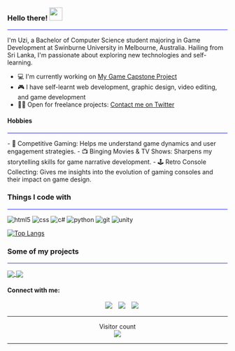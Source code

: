 ### Hello there! <img src="https://raw.githubusercontent.com/MartinHeinz/MartinHeinz/master/wave.gif" width="30px">
<hr style="height:2px;border-width:1;border-radius: 5px;color:#8080ff;background-color:#8080ff">
I'm Uzi, a Bachelor of Computer Science student majoring in Game Development at Swinburne University in Melbourne, Australia. Hailing from Sri Lanka, I'm passionate about exploring new technologies and self-learning.

- 💻 I'm currently working on [My Game Capstone Project](https://github.com/uzmanshafi/GAM30002---SWE40001-GAMES-CAPSTONE-PROJECT) 
- 🎮 I have self-learnt web development, graphic design, video editing, and game development
- 👨‍💻 Open for freelance projects: [Contact me on Twitter](https://twitter.com/UzmanShafi)

#### Hobbies
<hr style="height:2px;border-width:1;border-radius: 5px;color:#8080ff;background-color:#8080ff">
- 🎯 Competitive Gaming: Helps me understand game dynamics and user engagement strategies.
- 📺 Binging Movies & TV Shows: Sharpens my storytelling skills for game narrative development.
- 🕹 Retro Console Collecting: Gives me insights into the evolution of gaming consoles and their impact on game design.

<h3>Things I code with</h3>
<hr style="height:2px;border-width:1;border-radius: 5px;color:#8080ff;background-color:#8080ff">
<p>
  <img alt="html5" src="https://img.shields.io/badge/HTML5-E34F26?style=for-the-badge&logo=html5&logoColor=white" />
  <img alt="css" src="https://img.shields.io/badge/CSS-239120?&style=for-the-badge&logo=css3&logoColor=white" />
  <img alt="c#" src="https://img.shields.io/badge/C%23-239120?style=for-the-badge&logo=c-sharp&logoColor=white" />
  <img alt="python" src="https://img.shields.io/badge/Python-3776AB?style=for-the-badge&logo=python&logoColor=white" />
  <img alt="git" src="https://img.shields.io/badge/GIT-E44C30?style=for-the-badge&logo=git&logoColor=white" />
  <img alt="unity" src="https://img.shields.io/badge/Unity-100000?style=for-the-badge&logo=unity&logoColor=white" />
</p>

[![Top Langs](https://github-readme-stats.vercel.app/api/top-langs/?username=uzmanshafi&layout=compact&langs_count=8&theme=dracula)](https://github.com/anuraghazra/github-readme-stats)

<h3>Some of my projects</h3>
<hr style="height:2px;border-width:1;border-radius: 5px;color:#8080ff;background-color:#8080ff">

<a href="https://github.com/anuraghazra/github-readme-stats">
  <img align="center" src="https://github-readme-stats.vercel.app/api/pin/?username=uzmanshafi&repo=AI-Cat-and-Mouse-Unity-Game" />
</a>
<a href="https://github.com/anuraghazra/github-readme-stats">
  <img align="center" src="https://github-readme-stats.vercel.app/api/pin/?username=uzmanshafi&repo=GAM30002-SWE40001-Arcade-Capture" />
</a>

#### Connect with me:

<p align="center">

 <div align="center"  class="icons-social" style="margin-left: 10px;">
        <a style="margin-left: 10px;"  target="_blank" href="https://www.linkedin.com/in/shafi-uzman-fassy-949811198/">
			<img src="https://img.icons8.com/doodle/40/000000/linkedin--v2.png"></a>
        <a style="margin-left: 10px;" target="_blank" href="https://www.instagram.com/uzim4n/">
			<img src="https://img.icons8.com/doodle/40/000000/instagram-new--v2.png"></a>
		<a style="margin-left: 10px;" target="_blank" href="https://twitter.com/UzmanShafi">
			<img src="https://img.icons8.com/doodle/1x/twitter-squared--v2.png" ></a>
  </div>

</p>

---

<p align="center"> 
  Visitor count<br>
  <img src="https://profile-counter.glitch.me/uzmanshafi/count.svg" />
</p>

---
